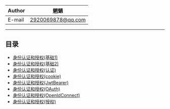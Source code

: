 |Author|魍魉|
|---|---
|E-mail|2920069878@qq.com

****
## 目录
* [身份认证和授权(基础1)](/article//aspnetcore/Security/Authentication.Abstractions/Abstractions.md)
* [身份认证和授权(基础2)](/article//aspnetcore/Security/Authentication.Core/Core.md)
* [身份认证和授权(认证)](/article//aspnetcore/Security/Authentication/Core.md)
* [身份认证和授权(cookie)](/article//aspnetcore/Security/Authentication/Cookies/Cookies.md)
* [身份认证和授权(JwtBearer)](/article//aspnetcore/Security/Authentication/JwtBearer/JwtBearer.md)
* [身份认证和授权(OAuth)](/article//aspnetcore/Security/Authentication/OAuth/OAuth.md)
* [身份认证和授权(OpenIdConnect)](/article//aspnetcore/Security/Authentication/OpenIdConnect/OpenIdConnect.md)
* [身份认证和授权(授权)](/article//aspnetcore/Security/Authorization/Authorization.md)